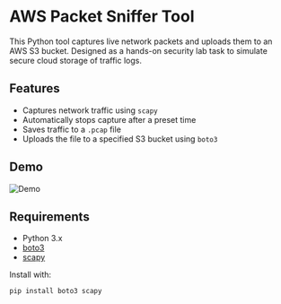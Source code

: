# AWS Packet Sniffer Tool

This Python tool captures live network packets and uploads them to an AWS S3 bucket. Designed as a hands-on security lab task to simulate secure cloud storage of traffic logs.

## Features
- Captures network traffic using `scapy`
- Automatically stops capture after a preset time
- Saves traffic to a `.pcap` file
- Uploads the file to a specified S3 bucket using `boto3`

## Demo
![Demo](demo_packet_capture_to_s3.gif)

## Requirements
- Python 3.x
- [boto3](https://boto3.amazonaws.com/v1/documentation/api/latest/index.html)
- [scapy](https://scapy.readthedocs.io/en/latest/)

Install with:
```bash
pip install boto3 scapy